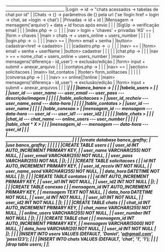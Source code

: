 .____________________________________________________________________________________________________________
|Login -> id -> "chats acessados -> tabelas de chat por id"                                                 |
|Chats -> {} -> parâmetros de {} pela url ('se !login href = login -> chat, se =login -> chat')             |
|Privadas -> id + id                                                                                        |
|Mensagem -> mensagem('arquivo') + data + id focus após envio                                               |
|                                                                                                           |
|SigUp -> verificação email                                                                                 |
|                                                                                                           |
|index.php -> ☺                                                                                             |
|                                                                                                           |
|nav > login + 'chaves' + privadas 'AS' ==                                                                  |
|form > chaves                                                                                              |
|main > chats ->  + users_online + users_number                                                             |
|                                                                                                           |
|                                                                                                           |
|login.php -> ☺                                                                                             |
|                                                                                                           |
|nav> ==                                                                                                    |
|form> email + senha                                                                                        |
|button> cadastrar<href -> cadastro>                                                                        |
|                                                                                                           |
|cadastro.php -> ☺                                                                                          |
|                                                                                                           |
|nav> ==                                                                                                    |
|form> email + senha + userName                                                                             |
|button> cadastrar                                                                                          |
|                                                                                                           |
|                                                                                                           |
|chat.php ->                                                                                                |
|                                                                                                           |
|nav > == + nome_chat  + users_online + users_number                                                        |
|main> mensagens('diferença - id_user') -> exclusão/edição                                                  |
|form> input + submit  + anexar_arquivo                                                                     |
|                                                                                                           |
|contatos.php ->                                                                                            |
|                                                                                                           |
|nav> ==                                                                                                    |
|section> solicitacoes                                                                                      |
|main> list_contatos                                                                                        |
|footer> form_solitacoes                                                                                    |
|                                                                                                           |
|                                                                                                           |
|conversa.php ->                                                                                            |
|                                                                                                           |
|nav> == online||!online                                                                                    |
|main> mensagens('diferença - id_user') -> exclusão/edição                                                  |
|form> input + submit  + anexar_arquivos                                                                    |
|                                                                                                           |
|___________________________________________________________________________________________________________|
|                                                                                                           |
|banco_banco ->                                                                                             |
|                                                                                                           |
|tabela_users >                                                                                             |
|                                                                                                           |
|user_id --- user_name --- user_email --- user_pass --- descrição/imagem                                    |
|                                                                                                           |
|                                                                                                           |
|table_solicitacoes >                                                                                       |
|user_id_recheiv --- user_name_send --- data-hora                                                           |
|                                                                                                           |
|                                                                                                           |
|table_contatos >                                                                                           |
|user_id --- user_name                                                                                      |
|                                                                                                           |
|                                                                                                           |
|table_conexao >                                                                                            |
|mensagem_id --- mensagem --- data-hora --- user_id --- user_id1 --- user_id2                               |
|                                                                                                           |
|                                                                                                           |
|table_chats >                                                                                              |
|                                                                                                           |
|chat_id --- chat_name --- online_users --- user_number                                                     |
|                                                                                                           |
|                                                                                                           |
|table_chat * X >                                                                                           |
|                                                                                                           |
|mensagem_id --- mensagem --- data-hora --- user_id                                                         |
|                                                                                                           |
|__________________________________________________________________________________________________________.|
|                                                                                                           |
|create database banco_grafhy;                                                                              |
|use banco_grafhy;                                                                                          |
|                                                                                                           |
|                                                                                                           |
|CREATE TABLE users (                                                                                       |
|    user_id INT AUTO_INCREMENT PRIMARY KEY,                                                                |
|    user_name VARCHAR(255) NOT NULL,                                                                       |
|    user_email VARCHAR(255) NOT NULL,                                                                      |
|    user_pass VARCHAR(255) NOT NUL                                                                         |
|);                                                                                                         |
|                                                                                                           |
|CREATE TABLE solicitacoes (                                                                                |
|    id INT AUTO_INCREMENT PRIMARY KEY,                                                                     |
|    user_id_receiv INT NOT NULL,                                                                           |
|    user_name_send VARCHAR(255) NOT NULL,                                                                  |
|    data_hora DATETIME NOT NULL                                                                            |
|);                                                                                                         |
|                                                                                                           |
|CREATE TABLE contatos (                                                                                    |
|    id INT AUTO_INCREMENT PRIMARY KEY,                                                                     |
|    user_id1 INT NOT NULL,                                                                                 |
|    user_id2 INT NOT NULL                                                                                  |
|);                                                                                                         |
|                                                                                                           |
|CREATE TABLE conexao (                                                                                     |
|    mensagem_id INT AUTO_INCREMENT PRIMARY KEY,                                                            |
|    mensagem TEXT NOT NULL,                                                                                |
|    data_hora DATETIME NOT NULL,                                                                           |
|    user_id INT NOT NULL,                                                                                  |
|    user_id1 INT NOT NULL,                                                                                 |
|    user_id2 INT NOT NULL                                                                                  |
|);                                                                                                         |
|                                                                                                           |
|CREATE TABLE chats (                                                                                       |
|    chat_id INT AUTO_INCREMENT PRIMARY KEY,                                                                |
|    chat_name VARCHAR(255) NOT NULL,                                                                       |
|    online_users VARCHAR(255) NOT NULL,                                                                    |
|    user_number INT NOT NULL                                                                               |
|);                                                                                                         |
|                                                                                                           |
|CREATE TABLE chat (                                                                                        |
|    mensagem_id INT AUTO_INCREMENT PRIMARY KEY,                                                            |
|    mensagem VARCHAR(5000) NOT NULL,                                                                       |
|    data_hora VARCHAR(20) NOT NULL,                                                                        |
|    user_id INT NOT NULL                                                                                   |
|);                                                                                                         |
|                                                                                                           |
|INSERT INTO users VALUES (DEFAULT, 'Daniel', 'a@gmail.com', 'pass123');                                    |
|                                                                                                           |
|INSERT INTO chats VALUES (DEFAULT, 'chat', '1', '1');                                                      |
|                                                                                                           |
|drop table users;                                                                                          |
|___________________________________________________________________________________________________________|